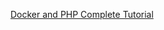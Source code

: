 [Docker and PHP Complete Tutorial](https://www.youtube.com/watch?v=qv-P_rPFw4c&ab_channel=GaryClarke)
